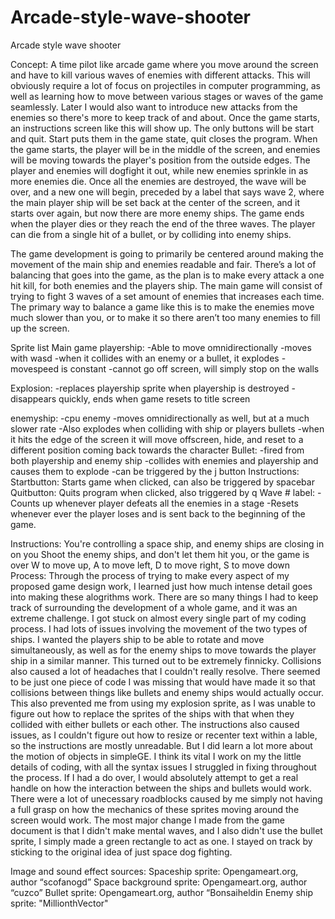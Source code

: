 # Arcade-style-wave-shooter
Arcade style wave  shooter

Concept: A time pilot like arcade game where you move around the screen and have to kill various waves of enemies with different attacks. This will obviously require a lot of focus on projectiles in computer programming, as well as learning how to move between various stages or waves of the game seamlessly. Later I would also want to introduce new attacks from the enemies so there's more to keep track of and about. 
Once the game starts, an instructions screen like this will show up. The only buttons will be start and quit. Start puts them in the game state, quit closes the program.
When the game starts, the player will be in the middle of the screen, and enemies will be moving towards the player's position from the outside edges. The player and enemies will dogfight it out, while new enemies sprinkle in as more enemies die. Once all the enemies are destroyed, the wave will be over, and a new one will begin, preceded by a label that says wave 2, where the main player ship will be set back at the center of the screen, and it starts over again, but now there are more enemy ships. The game ends when the player dies or they reach the end of the three waves. The player can die from a single hit of a bullet, or by colliding into enemy ships. 

 
The game development is going to primarily be centered around making the movement of the main ship and enemies readable and fair. There’s a lot of balancing that goes into the game, as the plan is to make every attack a one hit kill, for both enemies and the players ship. The main game will consist of trying to fight 3 waves of a set amount of enemies that increases each time. 
The primary way to balance a game like this is to make the enemies move much slower than you, or to make it so there aren’t too many enemies to fill up the screen. 


Sprite list
Main game
playership:
-Able to move omnidirectionally
-moves with wasd
-when it collides with an enemy or a bullet, it explodes
-movespeed is constant
-cannot go off screen, will simply stop on the walls

Explosion:
-replaces playership sprite when playership is destroyed
-disappears quickly, ends when game resets to title screen


enemyship: 
-cpu enemy
-moves omnidirectionally as well, but at a much slower rate
-Also explodes when colliding with ship or players bullets
-when it hits the edge of the screen it will move offscreen, hide, and reset to a different position coming back towards the character
Bullet:
-fired from both playership and enemy ship
-collides with enemies and playership and causes them to explode
-can be triggered by the j button
Instructions:
Startbutton:
Starts game when clicked, can also be triggered by spacebar
Quitbutton:
Quits program when clicked, also triggered by q
Wave # label:
-Counts up whenever player defeats all the enemies in a stage
-Resets whenever ever the player loses and is sent back to the beginning of the game. 

Instructions:
You're controlling a space ship, and enemy ships are closing in on you
Shoot the enemy ships, and don't let them hit you, or the game is over
W to move up, A to move left, D to move right, S to move down
Process:
Through the process of trying to make every aspect of my proposed game design work, I learned just how much intense detail goes into making these alogrithms work. There are so many things I had to keep track of surrounding the development of a whole game, and it was an extreme challenge. I got stuck on almost every single part of my coding process. I had lots of issues involving the movement of the two types of ships. I wanted the players ship to be able to rotate and move simultaneously, as well as for the enemy ships to move towards the player ship in a similar manner. This turned out to be extremely finnicky. Collisions also caused a lot of headaches that I couldn't really resolve. There seemed to be just one piece of code I was missing that would have made it so that collisions between things like bullets and enemy ships would actually occur. This also prevented me from using my explosion sprite, as I was unable to figure out how to replace the sprites of the ships with that when they collided with either bullets or each other. The instructions also caused issues, as I couldn't figure out how to resize or recenter text within a lable, so the instructions are mostly unreadable. But I did learn a lot more about the motion of objects in simpleGE. I think its vital I work on my the little details of coding, with all the syntax issues I struggled in fixing throughout the process. If I had a do over, I would absolutely attempt to get a real handle on how the interaction between the ships and bullets would work. There were a lot of unecessary roadblocks caused by me simply not having a full grasp on how the mechanics of these sprites moving around the screen would work. The most major change I made from the game document is that I didn't make mental waves, and I also didn't use the bullet sprite, I simply made a green rectangle to act as one. I stayed on track by sticking to the original idea of just space dog fighting.



Image and sound effect sources:
Spaceship sprite: Opengameart.org, author “scofanogd”
Space background sprite: Opengameart.org, author “cuzco”
Bullet sprite: Opengameart.org, author “Bonsaiheldin
Enemy ship sprite: "MillionthVector"

